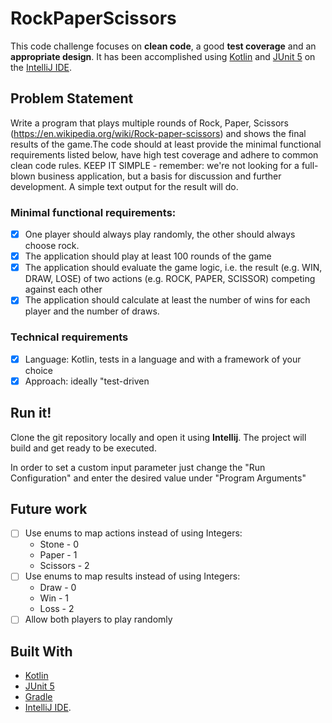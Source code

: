 # RockPaperScissors

This code challenge focuses on **clean code**, a good **test coverage** and an **appropriate design**. It has been accomplished using [Kotlin](https://kotlinlang.org/) and [JUnit 5](https://junit.org/junit5/) on the [IntelliJ IDE](https://www.jetbrains.com/idea/).

## Problem Statement

Write a program that plays multiple rounds of Rock, Paper, Scissors (https://en.wikipedia.org/wiki/Rock-paper-scissors) and shows the final results of the game.The code should at least provide the minimal functional requirements listed below, have high test coverage and adhere to common clean code rules.
KEEP IT SIMPLE - remember: we're not looking for a full-blown business application, but a basis for discussion and further development. A simple text output for the result will do.

### Minimal functional requirements:

- [x] One player should always play randomly, the other should always choose rock.
- [x] The application should play at least 100 rounds of the game
- [x] The application should evaluate the game logic, i.e. the result (e.g. WIN, DRAW, LOSE) of two actions (e.g. ROCK, PAPER, SCISSOR) competing against each other
- [x] The application should calculate at least the number of wins for each player and the number of draws.
 
### Technical requirements

- [x] Language: Kotlin, tests in a language and with a framework of your choice
- [x] Approach: ideally "test-driven

## Run it!

Clone the git repository locally and open it using **Intellij**. The project will build and get ready to be executed.

In order to set a custom input parameter just change the "Run Configuration" and enter the desired value under "Program Arguments" 

## Future work

- [ ] Use enums to map actions instead of using Integers: 
    * Stone - 0
    * Paper - 1
    * Scissors - 2
- [ ] Use enums to map results instead of using Integers: 
    * Draw - 0
    * Win - 1
    * Loss - 2
- [ ] Allow both players to play randomly

## Built With

* [Kotlin](https://kotlinlang.org/)
* [JUnit 5](https://junit.org/junit5/)
* [Gradle](https://gradle.org/)
* [IntelliJ IDE](https://www.jetbrains.com/idea/).